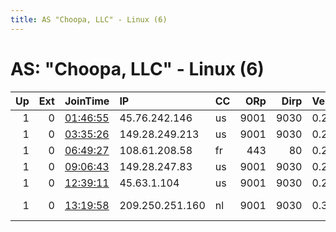 ```yaml
---
title: AS "Choopa, LLC" - Linux (6)
---
```


# AS: "Choopa, LLC" - Linux (6)

|   Up |   Ext | JoinTime                                                                                            | IP              | CC   |   ORp |   Dirp | Version   | Contact                      | Nickname          |   eFamMembers |
|-----:|------:|:----------------------------------------------------------------------------------------------------|:----------------|:-----|------:|-------:|:----------|:-----------------------------|:------------------|--------------:|
|    1 |     0 | [01:46:55](https://metrics.torproject.org/rs.html#details/899BA1629AA9F14225AC3AE4C77C32EBF7B2B73F) | 45.76.242.146   | us   |  9001 |   9030 | 0.2.9.13  | None                         | Warticuno         |             1 |
|    1 |     0 | [03:35:26](https://metrics.torproject.org/rs.html#details/874F766081166224AFD7401506A526DAB576011E) | 149.28.249.213  | us   |  9001 |   9030 | 0.2.9.13  | None                         | powerfulcondition |             1 |
|    1 |     0 | [06:49:27](https://metrics.torproject.org/rs.html#details/CD237848A7FE0C6DBC2D8EB96A27031B95B24233) | 108.61.208.58   | fr   |   443 |     80 | 0.2.9.13  | None                         | Borshatsk         |             1 |
|    1 |     0 | [09:06:43](https://metrics.torproject.org/rs.html#details/E0102A68A1A58E73371A8FAB46A5AC0F77CDADFF) | 149.28.247.83   | us   |  9001 |   9030 | 0.2.9.13  | None                         | bewilderedchain   |             1 |
|    1 |     0 | [12:39:11](https://metrics.torproject.org/rs.html#details/D5834927964E23234AD594248E01270BFB3573B5) | 45.63.1.104     | us   |  9001 |   9030 | 0.2.9.13  | None                         | tomnona           |             1 |
|    1 |     0 | [13:19:58](https://metrics.torproject.org/rs.html#details/53FBF78CDE1B7DFBE98B6C545C501772B45B20FC) | 209.250.251.160 | nl   |  9001 |   9030 | 0.3.4.9   | Razorgirl &lt;razorgirl@nigh | Razorgirl         |             1 |
